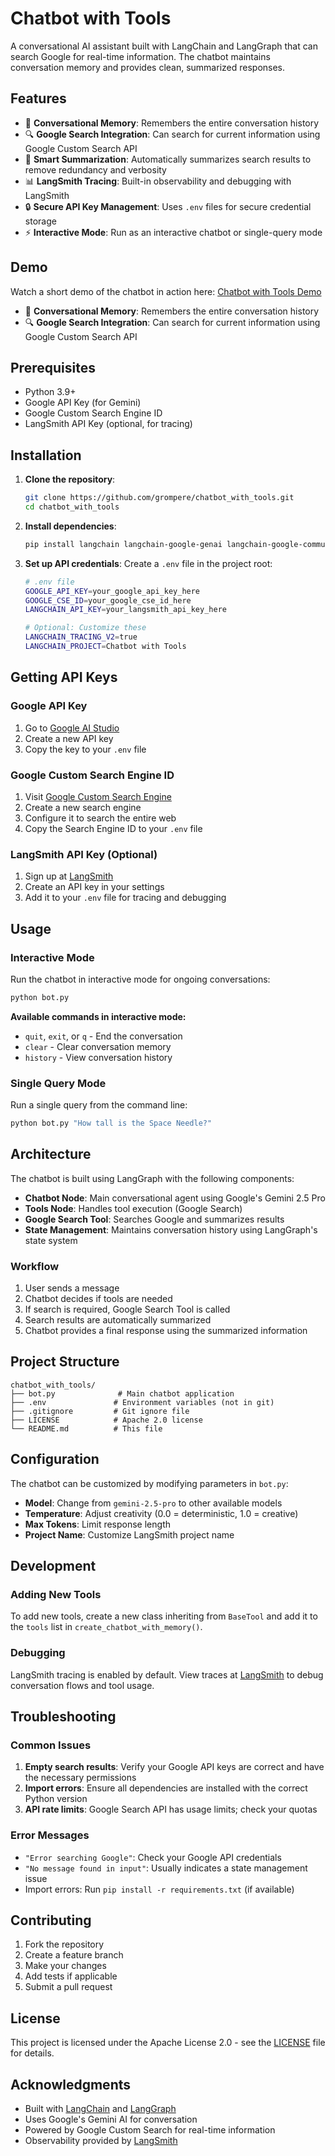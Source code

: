 # Chatbot with Tools

A conversational AI assistant built with LangChain and LangGraph that can search Google for real-time information. The chatbot maintains conversation memory and provides clean, summarized responses.

## Features

- 🤖 **Conversational Memory**: Remembers the entire conversation history
- 🔍 **Google Search Integration**: Can search for current information using Google Custom Search API
- 📝 **Smart Summarization**: Automatically summarizes search results to remove redundancy and verbosity
- 📊 **LangSmith Tracing**: Built-in observability and debugging with LangSmith
- 🔒 **Secure API Key Management**: Uses `.env` files for secure credential storage
- ⚡ **Interactive Mode**: Run as an interactive chatbot or single-query mode

## Demo

Watch a short demo of the chatbot in action here: [Chatbot with Tools Demo](https://streamable.com/isye3q)

- 🤖 **Conversational Memory**: Remembers the entire conversation history
- 🔍 **Google Search Integration**: Can search for current information using Google Custom Search API

## Prerequisites

- Python 3.9+
- Google API Key (for Gemini)
- Google Custom Search Engine ID
- LangSmith API Key (optional, for tracing)

## Installation

1. **Clone the repository**:
   ```bash
   git clone https://github.com/grompere/chatbot_with_tools.git
   cd chatbot_with_tools
   ```

2. **Install dependencies**:
   ```bash
   pip install langchain langchain-google-genai langchain-google-community langgraph python-dotenv
   ```

3. **Set up API credentials**:
   Create a `.env` file in the project root:
   ```bash
   # .env file
   GOOGLE_API_KEY=your_google_api_key_here
   GOOGLE_CSE_ID=your_google_cse_id_here
   LANGCHAIN_API_KEY=your_langsmith_api_key_here
   
   # Optional: Customize these
   LANGCHAIN_TRACING_V2=true
   LANGCHAIN_PROJECT=Chatbot with Tools
   ```

## Getting API Keys

### Google API Key
1. Go to [Google AI Studio](https://aistudio.google.com/)
2. Create a new API key
3. Copy the key to your `.env` file

### Google Custom Search Engine ID
1. Visit [Google Custom Search Engine](https://cse.google.com/)
2. Create a new search engine
3. Configure it to search the entire web
4. Copy the Search Engine ID to your `.env` file

### LangSmith API Key (Optional)
1. Sign up at [LangSmith](https://smith.langchain.com/)
2. Create an API key in your settings
3. Add it to your `.env` file for tracing and debugging

## Usage

### Interactive Mode
Run the chatbot in interactive mode for ongoing conversations:

```bash
python bot.py
```

**Available commands in interactive mode:**
- `quit`, `exit`, or `q` - End the conversation
- `clear` - Clear conversation memory
- `history` - View conversation history

### Single Query Mode
Run a single query from the command line:

```bash
python bot.py "How tall is the Space Needle?"
```

## Architecture

The chatbot is built using LangGraph with the following components:

- **Chatbot Node**: Main conversational agent using Google's Gemini 2.5 Pro
- **Tools Node**: Handles tool execution (Google Search)
- **Google Search Tool**: Searches Google and summarizes results
- **State Management**: Maintains conversation history using LangGraph's state system

### Workflow
1. User sends a message
2. Chatbot decides if tools are needed
3. If search is required, Google Search Tool is called
4. Search results are automatically summarized
5. Chatbot provides a final response using the summarized information

## Project Structure

```
chatbot_with_tools/
├── bot.py              # Main chatbot application
├── .env               # Environment variables (not in git)
├── .gitignore         # Git ignore file
├── LICENSE            # Apache 2.0 license
└── README.md          # This file
```

## Configuration

The chatbot can be customized by modifying parameters in `bot.py`:

- **Model**: Change from `gemini-2.5-pro` to other available models
- **Temperature**: Adjust creativity (0.0 = deterministic, 1.0 = creative)
- **Max Tokens**: Limit response length
- **Project Name**: Customize LangSmith project name

## Development

### Adding New Tools
To add new tools, create a new class inheriting from `BaseTool` and add it to the `tools` list in `create_chatbot_with_memory()`.

### Debugging
LangSmith tracing is enabled by default. View traces at [LangSmith](https://smith.langchain.com/) to debug conversation flows and tool usage.

## Troubleshooting

### Common Issues

1. **Empty search results**: Verify your Google API keys are correct and have the necessary permissions
2. **Import errors**: Ensure all dependencies are installed with the correct Python version
3. **API rate limits**: Google Search API has usage limits; check your quotas

### Error Messages
- `"Error searching Google"`: Check your Google API credentials
- `"No message found in input"`: Usually indicates a state management issue
- Import errors: Run `pip install -r requirements.txt` (if available)

## Contributing

1. Fork the repository
2. Create a feature branch
3. Make your changes
4. Add tests if applicable
5. Submit a pull request

## License

This project is licensed under the Apache License 2.0 - see the [LICENSE](LICENSE) file for details.

## Acknowledgments

- Built with [LangChain](https://langchain.com/) and [LangGraph](https://langchain-ai.github.io/langgraph/)
- Uses Google's Gemini AI for conversation
- Powered by Google Custom Search for real-time information
- Observability provided by [LangSmith](https://smith.langchain.com/) 
